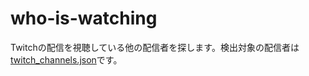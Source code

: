 # who-is-watching
Twitchの配信を視聴している他の配信者を探します。検出対象の配信者は[twitch_channels.json](./twitch_channels.json)です。